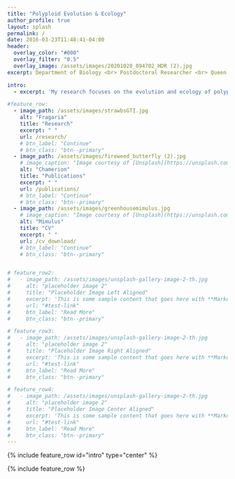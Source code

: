 ```yaml
---
title: "Polyploid Evolution & Ecology"
author_profile: true
layout: splash
permalink: /
date: 2016-03-23T11:48:41-04:00
header:
  overlay_color: "#000"
  overlay_filter: "0.5"
  overlay_image: /assets/images/20201028_094702_HDR (2).jpg
excerpt: Department of Biology <br> Postdoctoral Researcher <br> Queen's University

intro:
  - excerpt: 'My research focuses on the evolution and ecology of polyploid plants in natural and urban systems.'

#feature_row:
  - image_path: /assets/images/strawbsGTI.jpg
    alt: "Fragaria"
    title: "Research"
    excerpt: " "
    url: /research/
    # btn_label: "Continue"
    # btn_class: "btn--primary"
  - image_path: /assets/images/fireweed_butterfly (2).jpg
    # image_caption: "Image courtesy of [Unsplash](https://unsplash.com/)"
    alt: "Chamerion"
    title: "Publications"
    excerpt: " "
    url: /publications/
    # btn_label: "Continue"
    # btn_class: "btn--primary"
  - image_path: /assets/images/greenhousemimulus.jpg
    # image_caption: "Image courtesy of [Unsplash](https://unsplash.com/)"
    alt: "Mimulus"
    title: "CV"
    excerpt: " "
    url: /cv_download/
    # btn_label: "Continue"
    # btn_class: "btn--primary"


# feature_row2:
#   - image_path: /assets/images/unsplash-gallery-image-2-th.jpg
#     alt: "placeholder image 2"
#     title: "Placeholder Image Left Aligned"
#     excerpt: 'This is some sample content that goes here with **Markdown** formatting. Left aligned with `type="left"`'
#     url: "#test-link"
#     btn_label: "Read More"
#     btn_class: "btn--primary"

# feature_row3:
#   - image_path: /assets/images/unsplash-gallery-image-2-th.jpg
#     alt: "placeholder image 2"
#     title: "Placeholder Image Right Aligned"
#     excerpt: 'This is some sample content that goes here with **Markdown** formatting. Right aligned with `type="right"`'
#     url: "#test-link"
#     btn_label: "Read More"
#     btn_class: "btn--primary"

# feature_row4:
#   - image_path: /assets/images/unsplash-gallery-image-2-th.jpg
#     alt: "placeholder image 2"
#     title: "Placeholder Image Center Aligned"
#     excerpt: 'This is some sample content that goes here with **Markdown** formatting. Centered with `type="center"`'
#     url: "#test-link"
#     btn_label: "Read More"
#     btn_class: "btn--primary"
---
```


{% include feature_row id="intro" type="center" %}

{% include feature_row %}

<!-- {% include feature_row id="feature_row2" type="left" %}

{% include feature_row id="feature_row3" type="right" %}

{% include feature_row id="feature_row4" type="center" %} -->
